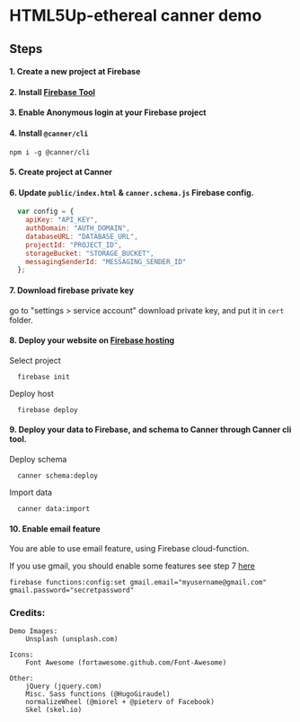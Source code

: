 # HTML5Up-ethereal canner demo

## Steps

#### 1. Create a new project at Firebase
#### 2. Install [Firebase Tool](https://github.com/firebase/firebase-tools)
#### 3. Enable Anonymous login at your Firebase project
#### 4. Install `@canner/cli`

```
npm i -g @canner/cli
```

#### 5. Create project at Canner
#### 6. Update `public/index.html` & `canner.schema.js` Firebase config.

```js
  var config = {
    apiKey: "API_KEY",
    authDomain: "AUTH_DOMAIN",
    databaseURL: "DATABASE_URL",
    projectId: "PROJECT_ID",
    storageBucket: "STORAGE_BUCKET",
    messagingSenderId: "MESSAGING_SENDER_ID"
  };
```

#### 7. Download firebase private key

go to "settings > service account" download private key, and put it in `cert` folder.

#### 8. Deploy your website on [Firebase hosting](https://firebase.google.com/docs/hosting/)

Select project

```
  firebase init
```

Deploy host

```
  firebase deploy
```

#### 9. Deploy your data to Firebase, and schema to Canner through Canner cli tool.

Deploy schema

```
  canner schema:deploy
```

Import data

```
  canner data:import
```

#### 10. Enable email feature

You are able to use email feature, using Firebase cloud-function.

If you use gmail, you should enable some features see step 7 [here](https://github.com/firebase/functions-samples/tree/master/quickstarts/email-users#setting-up-the-sample)

```
firebase functions:config:set gmail.email="myusername@gmail.com" gmail.password="secretpassword"
```

### Credits:

	Demo Images:
		Unsplash (unsplash.com)

	Icons:
		Font Awesome (fortawesome.github.com/Font-Awesome)

	Other:
		jQuery (jquery.com)
		Misc. Sass functions (@HugoGiraudel)
		normalizeWheel (@miorel + @pieterv of Facebook)
		Skel (skel.io)